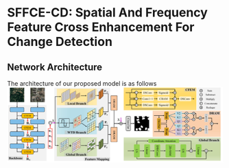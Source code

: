 # SFFCE-CD: Spatial And Frequency Feature Cross Enhancement For Change Detection
## Network Architecture
The architecture of our proposed model is as follows
![image](https://github.com/take-off-xyz/SFFCE-CD/blob/main/framework.jpg)
